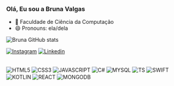 ### Olá, Eu sou a Bruna Valgas

- 🌱 Faculdade de Ciência da Computação
- 😄 Pronouns: ela/dela

![Bruna GitHub stats](https://github-readme-stats.vercel.app/api?username=brunavalgas&show_icons=true&theme=synthwave)

[![Instagram](https://img.shields.io/badge/Instagram-E4405F?style=for-the-badge&logo=instagram&logoColor=white)](https://www.instagram.com/bruna.valgas/?next=%2F)
[![Linkedin](https://img.shields.io/badge/LinkedIn-0077B5?style=for-the-badge&logo=linkedin&logoColor=white)](https://www.linkedin.com/in/bruna-valgas-araujo?lipi=urn%3Ali%3Apage%3Ad_flagship3_profile_view_base_contact_details%3BOzuitrz3TryIsSSuqRP67Q%3D%3D)

<div style= "display: inline-block"><br>

<img align="center" alt="HTML5" src="https://img.shields.io/badge/HTML5-E34F26?style=for-the-badge&logo=html5&logoColor=white">

<img align="center" alt="CSS3" src="https://img.shields.io/badge/CSS3-1572B6?style=for-the-badge&logo=css3&logoColor=white">

<img align="center" alt="JAVASCRIPT" src="https://img.shields.io/badge/JavaScript-323330?style=for-the-badge&logo=javascript&logoColor=F7DF1E">

<img align="center" alt="C#" src="https://img.shields.io/badge/C%23-239120?style=for-the-badge&logo=c-sharp&logoColor=white">

<img align="center" alt="MYSQL" src="https://img.shields.io/badge/MySQL-00000F?style=for-the-badge&logo=mysql&logoColor=white">

<img align="center" alt="TS" src="https://img.shields.io/badge/TypeScript-007ACC?style=for-the-badge&logo=typescript&logoColor=white">

<img align="center" alt="SWIFT" src="https://img.shields.io/badge/Swift-FA7343?style=for-the-badge&logo=swift&logoColor=white">

<img align="center" alt="KOTLIN" src="https://img.shields.io/badge/Kotlin-0095D5?&style=for-the-badge&logo=kotlin&logoColor=white">

<img align="center" alt="REACT" src="https://img.shields.io/badge/React-20232A?style=for-the-badge&logo=react&logoColor=61DAFB">

<img align="center" alt="MONGODB" src="https://img.shields.io/badge/MongoDB-4EA94B?style=for-the-badge&logo=mongodb&logoColor=white">

</div>


